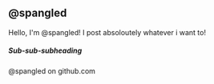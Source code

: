 ## @spangled

Hello, I'm @spangled! I post absoloutely whatever i want to!

##### Sub-sub-subheading

@spangled on github.com

